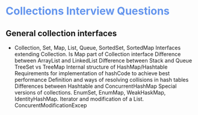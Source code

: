 # <p style='color:#6495ED;'> Collections Interview Questions <p>


## General collection interfaces
   - Collection, Set, Map, List, Queue, SortedSet, SortedMap
Interfaces extending Collection. Is Map part of Collection interface
Difference between ArrayList and LinkedList
Difference between Stack and Queue
TreeSet vs TreeMap
Internal structure of HashMap/Hashtable
Requirements for implementation of hashCode to achieve best performance
Definition and ways of resolving collisions in hash tables
Differences between Hashtable and ConcurrentHashMap
Special versions of collections. EnumSet, EnumMap, WeakHaskMap, IdentityHashMap.
Iterator and modification of a List. ConcurentModificationExcep